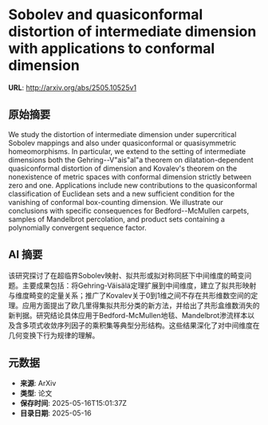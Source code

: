 # Sobolev and quasiconformal distortion of intermediate dimension with applications to conformal dimension

**URL**: http://arxiv.org/abs/2505.10525v1

## 原始摘要

We study the distortion of intermediate dimension under supercritical Sobolev
mappings and also under quasiconformal or quasisymmetric homeomorphisms. In
particular, we extend to the setting of intermediate dimensions both the
Gehring--V\"ais\"al\"a theorem on dilatation-dependent quasiconformal
distortion of dimension and Kovalev's theorem on the nonexistence of metric
spaces with conformal dimension strictly between zero and one. Applications
include new contributions to the quasiconformal classification of Euclidean
sets and a new sufficient condition for the vanishing of conformal box-counting
dimension. We illustrate our conclusions with specific consequences for
Bedford--McMullen carpets, samples of Mandelbrot percolation, and product sets
containing a polynomially convergent sequence factor.


## AI 摘要

该研究探讨了在超临界Sobolev映射、拟共形或拟对称同胚下中间维度的畸变问题。主要成果包括：将Gehring-Väisälä定理扩展到中间维度，建立了拟共形映射与维度畸变的定量关系；推广了Kovalev关于0到1维之间不存在共形维数空间的定理。应用方面提出了欧几里得集拟共形分类的新方法，并给出了共形盒维数消失的新判据。研究结论具体应用于Bedford-McMullen地毯、Mandelbrot渗流样本以及含多项式收敛序列因子的乘积集等典型分形结构。这些结果深化了对中间维度在几何变换下行为规律的理解。

## 元数据

- **来源**: ArXiv
- **类型**: 论文
- **保存时间**: 2025-05-16T15:01:37Z
- **目录日期**: 2025-05-16
